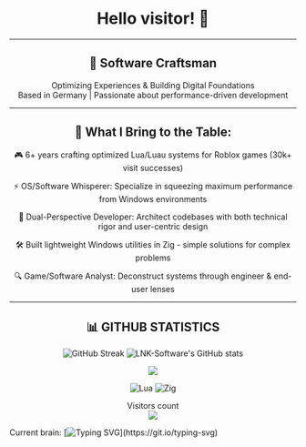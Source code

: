 
# <div align="center"> Hello visitor! :wave: </div>

---
## <div align="center"> 🚀 Software Craftsman </div>

<div align="center"> Optimizing Experiences & Building Digital Foundations </div>
<div align="center"> Based in Germany | Passionate about performance-driven development </div>

---
  
## <div align="center"> 🔨 What I Bring to the Table: </div>
<div align="center">
🎮 6+ years crafting optimized Lua/Luau systems for Roblox games (30k+ visit successes)
  
⚡ OS/Software Whisperer: Specialize in squeezing maximum performance from Windows environments
  
🧠 Dual-Perspective Developer: Architect codebases with both technical rigor and user-centric design
  
🛠️ Built lightweight Windows utilities in Zig - simple solutions for complex problems
  
🔍 Game/Software Analyst: Deconstruct systems through engineer & end-user lenses
</div>

---

## <div align="center"> 📊 GITHUB STATISTICS </div>

<p align="center">
  <img src="https://github-readme-streak-stats.herokuapp.com?user=LNK-Software&theme=transparent&border_radius=10&date_format=j%20M%5B%20Y%5D&mode=weekly&card_width=600&card_height=200&stroke=0068EB" alt="GitHub Streak" />
  <img src="https://github-readme-stats.vercel.app/api?username=LNK-Software&show_icons=true&theme=transparent" alt="LNK-Software's GitHub stats" />
</p>

<div align="center">
</div>

<div align="center">
  <a href="https://github.com/LNK-Software/LNK-Software">
    <img align="center" src="https://github-readme-stats.vercel.app/api/top-langs/?username=LNK-Software&hide=java,html,tex&title_color=ffffff&text_color=c9cacc&icon_color=2bbc8a&bg_color=1d1f21&langs_count=3" />
  </a>
</div>

<p align="center">
  <img src="https://img.shields.io/badge/Lua-11111C?style=for-the-badge&logo=lua&logoColor=white" alt="Lua" />
  <img src="https://img.shields.io/badge/Zig-11111C?style=for-the-badge&logo=zig&logoColor=F7DF1E" alt="Zig" />
</p>


<p align="center"> 
  Visitors count<br>
  <img src="https://profile-counter.glitch.me/LNK-Software/count.svg" />
</p>


Current brain: [![Typing SVG](https://readme-typing-svg.demolab.com?font=Fira+Code&center=true&color=1EF79A&background=FFFFFF00&multiline=true&width=435&duration=4000&pause=1000&lines=ERROR+404;)](https://git.io/typing-svg)
